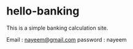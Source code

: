 # hello-banking
This is a simple banking calculation site.

Email : nayeem@gmail.com
password : nayeem
